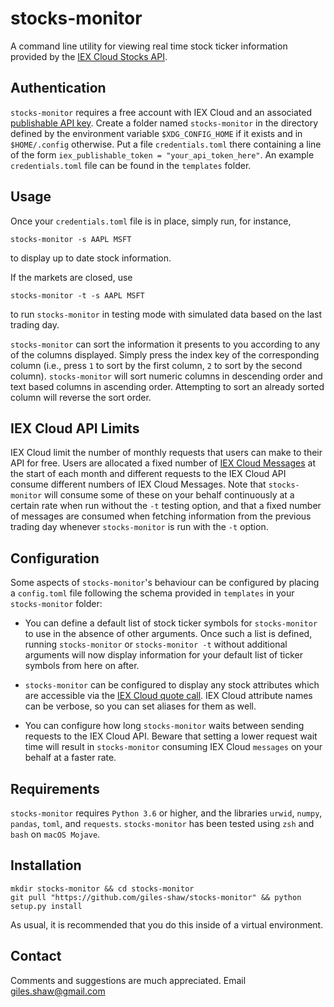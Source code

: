 # stocks-monitor
A command line utility for viewing real time stock ticker information provided by the [IEX Cloud Stocks API](https://iexcloud.io/).

## Authentication
`stocks-monitor` requires a free account with IEX Cloud and an associated [publishable API key](https://iexcloud.io/docs/api/#authentication). Create a folder named `stocks-monitor` in the directory defined by the environment variable `$XDG_CONFIG_HOME` if it exists and in `$HOME/.config` otherwise. Put a file `credentials.toml` there containing a line of the form `iex_publishable_token = "your_api_token_here"`. An example `credentials.toml` file can be found in the `templates` folder.

## Usage
Once your `credentials.toml` file is in place, simply run, for instance, 
```
stocks-monitor -s AAPL MSFT
```
to display up to date stock information.

If the markets are closed, use 
```
stocks-monitor -t -s AAPL MSFT
```
to run `stocks-monitor` in testing mode with simulated data based on the last trading day.

`stocks-monitor` can sort the information it presents to you according to any of the columns displayed. Simply press the index key of the corresponding column (i.e., press `1` to sort by the first column, `2` to sort by the second column). `stocks-monitor` will sort numeric columns in descending order and text based columns in ascending order. Attempting to sort an already sorted column will reverse the sort order.


## IEX Cloud API Limits
IEX Cloud limit the number of monthly requests that users can make to their API for free. Users are allocated a fixed number of [IEX Cloud Messages](https://iexcloud.io/docs/api/#data-weighting) at the start of each month and different requests to the IEX Cloud API consume different numbers of IEX Cloud Messages. Note that `stocks-monitor` will consume some of these on your behalf continuously at a certain rate when run without the `-t` testing option, and that a fixed number of messages are consumed when fetching information from the previous trading day whenever `stocks-monitor` is run with the `-t` option.


## Configuration
Some aspects of `stocks-monitor`'s behaviour can be configured by placing a `config.toml` file following the schema provided in `templates` in your `stocks-monitor` folder:

* You can define a default list of stock ticker symbols for `stocks-monitor` to use in the absence of other arguments. Once such a list is defined, running `stocks-monitor` or `stocks-monitor -t` without additional arguments will now display information for your default list of ticker symbols from here on after.

* `stocks-monitor` can be configured to display any stock attributes which are accessible via the [IEX Cloud quote call](https://iexcloud.io/docs/api/#quote). IEX Cloud attribute names can be verbose, so you can set aliases for them as well.

* You can configure how long `stocks-monitor` waits between sending requests to the IEX Cloud API. Beware that setting a lower request wait time will result in `stocks-monitor` consuming IEX Cloud `messages` on your behalf at a faster rate. 

## Requirements
`stocks-monitor` requires `Python 3.6` or higher, and the libraries `urwid`, `numpy`, `pandas`, `toml`, and `requests`. `stocks-monitor` has been tested using `zsh` and `bash` on `macOS Mojave`.

## Installation
```
mkdir stocks-monitor && cd stocks-monitor 
git pull "https://github.com/giles-shaw/stocks-monitor" && python setup.py install
``` 
As usual, it is recommended that you do this inside of a virtual environment.

## Contact
Comments and suggestions are much appreciated. Email giles.shaw@gmail.com

